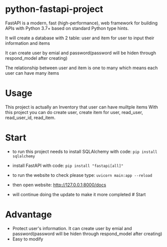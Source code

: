 # python-fastapi-project
FastAPI is a modern, fast (high-performance), web framework for building APIs with Python 3.7+ based on standard Python type hints.

It will create a database with 2 table: user and item for user to input their information and items

It can create user by emial and password(password will be hiden through respond_model after creating)

The relationship between user and item is one to many which means each user can have many items

# Usage
This project is actually an Inventory that user can have muiltple items With this project you can do create user, create item for user, read_user, read_user_id, read_item.

# Start
- to run this project needs to install SQLAlchemy with code: 
``` pip install sqlalchemy ```

- install FastAPI with code: 
```pip install "fastapi[all]" ```

- to run the website to check please type: 
```uvicorn main:app --reload ```

- then open website:  http://127.0.0.1:8000/docs



- will continue doing the update to make it more completed # Start

# Advantage
- Protect user's information. It can create user by emial and password(password will be hiden through respond_model after creating)
- Easy to modify
